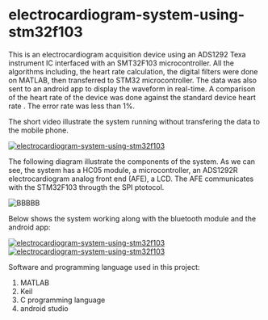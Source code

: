 # electrocardiogram-system-using-stm32f103
This is an electrocardiogram acquisition device using an ADS1292 Texa instrument IC interfaced with an SMT32F103 microcontroller. 
All the algorithms including, the heart rate calculation, the digital filters were done on MATLAB, then transferred to STM32 microcontroller. The data was also sent to an android app to display the waveform in real-time.
A comparison of the heart rate of the device was done against the standard device heart rate . The error rate was less than 1%.

The short video illustrate the system running without transfering the data to the mobile phone.


[![electrocardiogram-system-using-stm32f103](https://img.youtube.com/vi/JplmBYr1th0/0.jpg)](https://www.youtube.com/watch?v=JplmBYr1th0)

The following diagram illustrate the components of the system. As we can see, the system has a HC05 module, a microcontroller, an ADS1292R electrocardiogram analog front end (AFE), a LCD. The AFE communicates with the STM32F103 througth the SPI ptotocol.


![BBBBB](https://user-images.githubusercontent.com/22806623/190268504-d89c6fc2-6d02-4b60-9f50-7fe7364c47a6.png)


Below shows the system working along with the bluetooth module and the android app:


[![electrocardiogram-system-using-stm32f103](https://img.youtube.com/vi/aHwbFrkWZwA/0.jpg)](https://www.youtube.com/watch?v=aHwbFrkWZwA)
[![electrocardiogram-system-using-stm32f103](https://img.youtube.com/vi/aHwbFrkWZwA/0.jpg)](https://www.youtube.com/watch?v=aHwbFrkWZwA)

Software and programming language used in this project:

1. MATLAB
2. Keil
3. C programming language 
4. android studio
